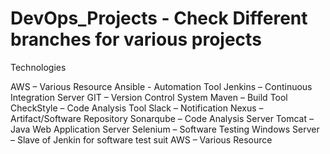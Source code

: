 # DevOps_Projects - Check Different branches for various projects

Technologies

AWS – Various Resource
Ansible - Automation Tool
Jenkins – Continuous Integration Server
GIT – Version Control System
Maven – Build Tool
CheckStyle – Code Analysis Tool
Slack – Notification
Nexus – Artifact/Software Repository
Sonarqube – Code Analysis Server
Tomcat – Java Web Application Server
Selenium – Software Testing
Windows Server – Slave of Jenkin for software test suit
AWS – Various Resource
